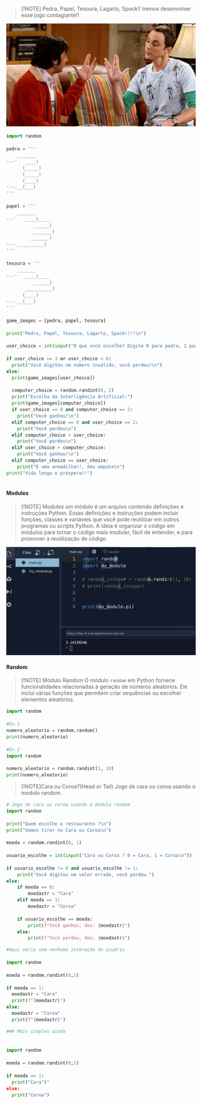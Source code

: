 
> [!NOTE] Pedra, Papel, Tesoura, Lagarto, Spock!!
> Iremos desenvolver esse jogo contagiante!!
>


![](img/20240201182549.png)

```python
import random

pedra = '''
    _______
---'   ____)
      (_____)
      (_____)
      (____)
---.__(___)
'''

papel = '''
    _______
---'   ____)____
          ______)
          _______)
         _______)
---.__________)
'''

tesoura = '''
    _______
---'   ____)____
          ______)
       __________)
      (____)
---.__(___)
'''

game_images = [pedra, papel, tesoura]

print("Pedra, Papel, Tesoura, Lagarto, Spock!!!!\n")

user_choice = int(input("O que você escolhe? Digite 0 para pedra, 1 para Papel ou 2 para Tesoura.\n"))

if user_choice >= 3 or user_choice < 0: 
  print("Você digitou um número inválido, você perdeu!\n")
else:
  print(game_images[user_choice])

  computer_choice = random.randint(0, 2)
  print("Escolha da Interligência Artificial:")
  print(game_images[computer_choice])
  if user_choice == 0 and computer_choice == 2:
    print("Você ganhou!\n")
  elif computer_choice == 0 and user_choice == 2:
    print("Você perdeu\n")
  elif computer_choice > user_choice:
    print("Você perdeu\n")
  elif user_choice > computer_choice:
    print("Você ganhou!\n")
  elif computer_choice == user_choice:
    print("É uma armadilha!!, deu empate\n")
print("Vida longa e próspera!!")
        
```

#### Modules

>[!NOTE] Modules
>um módulo é um arquivo contendo definições e instruções Python. Essas definições e instruções podem incluir funções, classes e variáveis que você pode reutilizar em outros programas ou scripts Python. A ideia é organizar o código em módulos para tornar o código mais modular, fácil de entender, e para promover a reutilização de código.

![](img/20240201193548.png)


#### Random

>[!NOTE] Módulo Random
>O módulo `random` em Python fornece funcionalidades relacionadas à geração de números aleatórios. Ele inclui várias funções que permitem criar sequências ou escolher elementos aleatórios.

```python
import random

#Ex.1
numero_aleatorio = random.random() 
print(numero_aleatorio)

#Ex.2
import random 

numero_aleatorio = random.randint(1, 10) 
print(numero_aleatorio)
```

>[!NOTE]Cara ou Coroa?(Head or Tail)
>Jogo de cara ou coroa usando o modulo random.

```python
# Jogo de cara ou coroa usando o módulo random  
import random  
  
print("Quem escolhe o restaurante ?\n")  
print("Vamos tirar no Cara ou Coroa\n")  
  
moeda = random.randint(0, 1)  
  
usuario_escolhe = int(input("Cara ou Coroa ? 0 = Cara, 1 = Coroa\n"))  
  
if usuario_escolhe != 0 and usuario_escolhe != 1:  
    print("Você digitou um valor errado, você perdeu.")  
else:  
    if moeda == 0:  
        moedastr = "Cara"  
    elif moeda == 1:  
        moedastr = "Coroa"  
  
    if usuario_escolhe == moeda:  
        print(f"Você ganhou, deu: {moedastr}")  
    else:  
        print(f"Você perdeu, deu: {moedastr}")
```

```python
#Aqui seria sem nenhuma interação do usuário

import random

moeda = random.randint(0,1)

if moeda == 1:
  moedastr = "Cara"
  print(f"{moedastr}")
else:
  moedastr = "Coroa"
  print(f"{moedastr}")

```

```python
### Mais simples ainda


import random

moeda = random.randint(0,1)

if moeda == 1:
  print("Cara")"
else:
  print("Coroa")
```